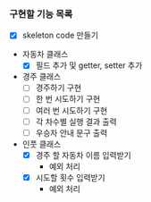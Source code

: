 ### 구현할 기능 목록

- [x] skeleton code 만들기
- 자동차 클래스 
  - [x] 필드 추가 및 getter, setter 추가
- 경주 클래스
  - [ ] 경주하기 구현
  - [ ] 한 번 시도하기 구현 
  - [ ] 여러 번 시도하기 구현
  - [ ] 각 차수별 실행 결과 출력
  - [ ] 우승자 안내 문구 출력
- 인풋 클래스
  - [x] 경주 할 자동차 이름 입력받기
    - 예외 처리
  - [x] 시도할 횟수 입력받기
    - 예외 처리